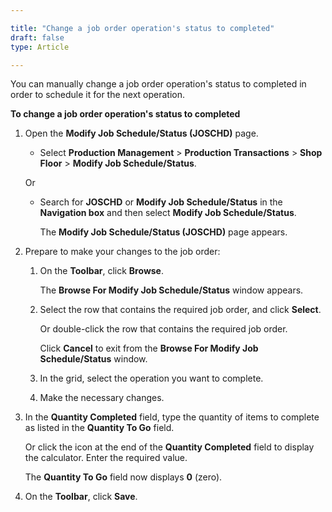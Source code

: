 ```yaml
---

title: "Change a job order operation's status to completed"
draft: false
type: Article

---
```


You can manually change a job order operation's status to completed in order to schedule it for the next operation.

**To change a job order operation's status to completed**

1. Open the **Modify Job Schedule/Status (JOSCHD)** page.

    - Select **Production Management** > **Production Transactions** > **Shop Floor** > **Modify Job Schedule/Status**.

    Or

    - Search for **JOSCHD** or **Modify Job Schedule/Status** in the **Navigation box** and then select **Modify Job Schedule/Status**.

        The **Modify Job Schedule/Status (JOSCHD)** page appears.

2. Prepare to make your changes to the job order:

    1. On the **Toolbar**, click **Browse**.

        The **Browse For Modify Job Schedule/Status** window appears.

    2. Select the row that contains the required job order, and click **Select**.

        Or double-click the row that contains the required job order.

        Click **Cancel** to exit from the **Browse For Modify Job Schedule/Status** window.

    3. In the grid, select the operation you want to complete.

    4. Make the necessary changes.

3. In the **Quantity Completed** field, type the quantity of items to complete as listed in the **Quantity To Go** field.

    Or click the icon at the end of the **Quantity Completed** field to display the calculator. Enter the required value.

    The **Quantity To Go** field now displays **0** (zero).

4. On the **Toolbar**, click **Save**.

​